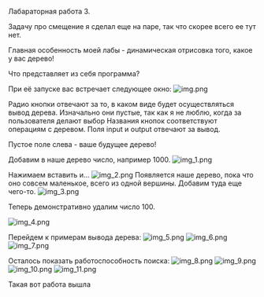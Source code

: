 Лабараторная работа 3.

Задачу про смещение я сделал еще на паре, так что скорее всего ее тут нет.

Главная особенность моей лабы - динамическая отрисовка того, какое у вас дерево!

Что представляет из себя программа?

При её запуске вас встречает следующее окно:
![img.png](img.png)

Радио кнопки отвечают за то, в каком виде будет осуществляться вывод дерева.
Изначально они пустые, так как я не люблю, когда за пользователя делают выбор
Названия кнопок соответствуют операциям с деревом.
Поля input и output отвечают за вывод.

Пустое поле слева - ваше будущее дерево!

Добавим в наше дерево число, например 1000.
![img_1.png](img_1.png)

Нажимаем вставить и...
![img_2.png](img_2.png)
Появляется наше дерево, пока что оно совсем маленькое, всего из одной вершины.
Добавим туда еще чего-то.
![img_3.png](img_3.png)

Теперь демонстративно удалим число 100.

![img_4.png](img_4.png)

Перейдем к примерам вывода дерева:
![img_5.png](img_5.png)
![img_6.png](img_6.png)
![img_7.png](img_7.png)

Осталось показать работоспособность поиска:
![img_8.png](img_8.png)
![img_9.png](img_9.png)
![img_10.png](img_10.png)
![img_11.png](img_11.png)

Такая вот работа вышла